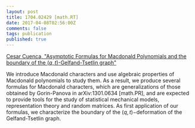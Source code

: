 ```yaml
---
layout: post
title: 1704.02429 [math.RT]
date: 2017-04-08T02:56:00Z
comments: false
tags: publication
published: true
---
```


[Cesar Cuenca, "Asymptotic Formulas for Macdonald Polynomials and the boundary of the  $(q, t)$-Gelfand-Tsetlin graph"](http://arxiv.org/abs/1704.02429v1)

<!--more-->

We introduce Macdonald characters and use algebraic properties of Macdonald
polynomials to study them. As a result, we produce several formulas for
Macdonald characters, which are generalizations of those obtained by
Gorin-Panova in arXiv:1301.0634 [math.PR], and are expected to provide tools
for the study of statistical mechanical models, representation theory and
random matrices. As first application of our formulas, we characterize the
boundary of the $(q, t)-$deformation of the Gelfand-Tsetlin graph.